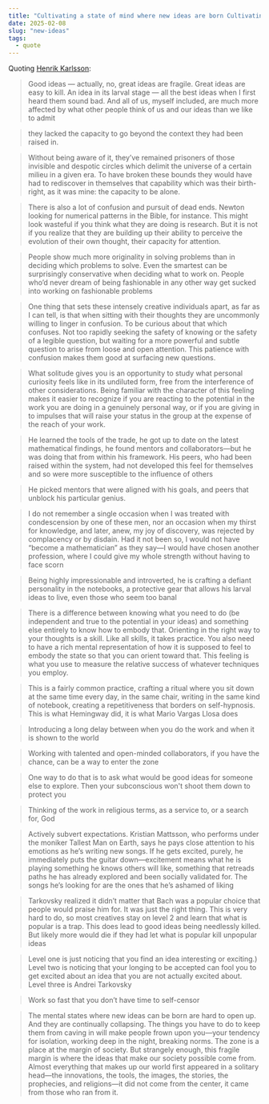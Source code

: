 ```yaml
---
title: "Cultivating a state of mind where new ideas are born Cultivating a state of mind where new ideas are born"
date: 2025-02-08
slug: "new-ideas"
tags:
  - quote
---
```


Quoting [Henrik Karlsson](https://www.henrikkarlsson.xyz/p/good-ideas):

> Good ideas — actually, no, great ideas are fragile. Great ideas are easy to kill. An idea in its larval stage — all the best ideas when I first heard them sound bad. And all of us, myself included, are much more affected by what other people think of us and our ideas than we like to admit

> they lacked the capacity to go beyond the context they had been raised in.

> Without being aware of it, they’ve remained prisoners of those invisible and despotic circles which delimit the universe of a certain milieu in a given era. To have broken these bounds they would have had to rediscover in themselves that capability which was their birth-right, as it was mine: the capacity to be alone.

> There is also a lot of confusion and pursuit of dead ends. Newton looking for numerical patterns in the Bible, for instance. This might look wasteful if you think what they are doing is research. But it is not if you realize that they are building up their ability to perceive the evolution of their own thought, their capacity for attention.

> People show much more originality in solving problems than in deciding which problems to solve. Even the smartest can be surprisingly conservative when deciding what to work on. People who’d never dream of being fashionable in any other way get sucked into working on fashionable problems

> One thing that sets these intensely creative individuals apart, as far as I can tell, is that when sitting with their thoughts they are uncommonly willing to linger in confusion. To be curious about that which confuses. Not too rapidly seeking the safety of knowing or the safety of a legible question, but waiting for a more powerful and subtle question to arise from loose and open attention. This patience with confusion makes them good at surfacing new questions.

> What solitude gives you is an opportunity to study what personal curiosity feels like in its undiluted form, free from the interference of other considerations. Being familiar with the character of this feeling makes it easier to recognize if you are reacting to the potential in the work you are doing in a genuinely personal way, or if you are giving in to impulses that will raise your status in the group at the expense of the reach of your work.

> He learned the tools of the trade, he got up to date on the latest mathematical findings, he found mentors and collaborators—but he was doing that from within his framework. His peers, who had been raised within the system, had not developed this feel for themselves and so were more susceptible to the influence of others

> He picked mentors that were aligned with his goals, and peers that unblock his particular genius.

> I do not remember a single occasion when I was treated with condescension by one of these men, nor an occasion when my thirst for knowledge, and later, anew, my joy of discovery, was rejected by complacency or by disdain. Had it not been so, I would not have “become a mathematician” as they say—I would have chosen another profession, where I could give my whole strength without having to face scorn

> Being highly impressionable and introverted, he is crafting a defiant personality in the notebooks, a protective gear that allows his larval ideas to live, even those who seem too banal

> There is a difference between knowing what you need to do (be independent and true to the potential in your ideas) and something else entirely to know how to embody that. Orienting in the right way to your thoughts is a skill. Like all skills, it takes practice. You also need to have a rich mental representation of how it is supposed to feel to embody the state so that you can orient toward that. This feeling is what you use to measure the relative success of whatever techniques you employ.

> This is a fairly common practice, crafting a ritual where you sit down at the same time every day, in the same chair, writing in the same kind of notebook, creating a repetitiveness that borders on self-hypnosis. This is what Hemingway did, it is what Mario Vargas Llosa does

> Introducing a long delay between when you do the work and when it is shown to the world

> Working with talented and open-minded collaborators, if you have the chance, can be a way to enter the zone

> One way to do that is to ask what would be good ideas for someone else to explore. Then your subconscious won't shoot them down to protect you

> Thinking of the work in religious terms, as a service to, or a search for, God

> Actively subvert expectations. Kristian Mattsson, who performs under the moniker Tallest Man on Earth, says he pays close attention to his emotions as he’s writing new songs. If he gets excited, purely, he immediately puts the guitar down—excitement means what he is playing something he knows others will like, something that retreads paths he has already explored and been socially validated for. The songs he’s looking for are the ones that he’s ashamed of liking

> Tarkovsky realized it didn’t matter that Bach was a popular choice that people would praise him for. It was just the right thing. This is very hard to do, so most creatives stay on level 2 and learn that what is popular is a trap. This does lead to good ideas being needlessly killed. But likely more would die if they had let what is popular kill unpopular ideas

> Level one is just noticing that you find an idea interesting or exciting.) Level two is noticing that your longing to be accepted can fool you to get excited about an idea that you are not actually excited about. Level three is Andrei Tarkovsky

> Work so fast that you don’t have time to self-censor

> The mental states where new ideas can be born are hard to open up. And they are continually collapsing. The things you have to do to keep them from caving in will make people frown upon you—your tendency for isolation, working deep in the night, breaking norms. The zone is a place at the margin of society. But strangely enough, this fragile margin is where the ideas that make our society possible come from. Almost everything that makes up our world first appeared in a solitary head—the innovations, the tools, the images, the stories, the prophecies, and religions—it did not come from the center, it came from those who ran from it.